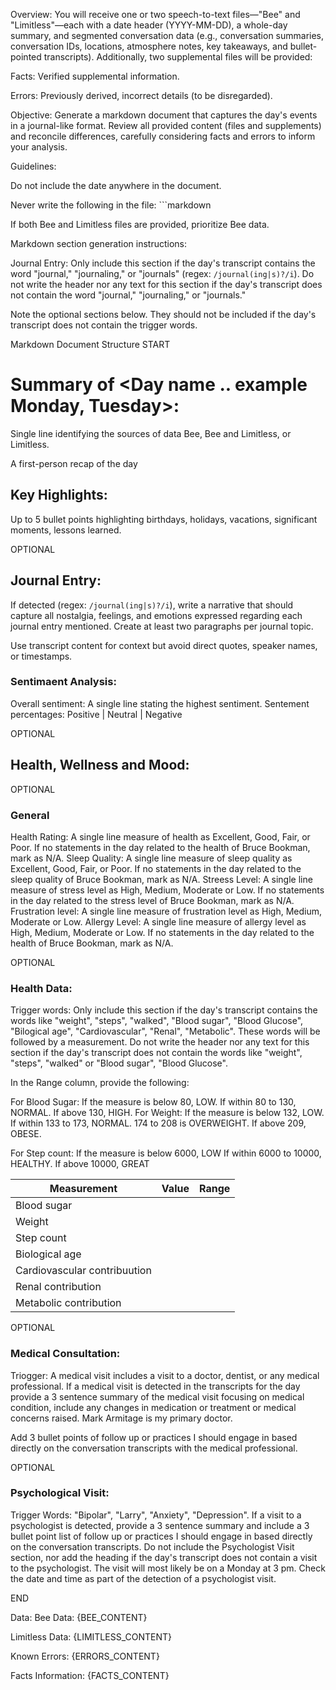 Overview:
You will receive one or two speech-to-text files—"Bee" and "Limitless"—each with a date header (YYYY-MM-DD), a whole-day summary, and segmented conversation data (e.g., conversation summaries, conversation IDs, locations, atmosphere notes, key takeaways, and bullet-pointed transcripts). Additionally, two supplemental files will be provided:

Facts: Verified supplemental information.

Errors: Previously derived, incorrect details (to be disregarded).

Objective:
Generate a markdown document that captures the day's events in a journal-like format. 
Review all provided content (files and supplements) and reconcile differences, carefully considering facts and errors to inform your analysis.

Guidelines:

Do not include the date anywhere in the document.

Never write the following in the file: ```markdown

If both Bee and Limitless files are provided, prioritize Bee data.


Markdown section generation instructions:

Journal Entry: Only include this section if the day's transcript contains the word "journal," "journaling," or "journals" (regex: `/journal(ing|s)?/i`). Do not write the header nor any text for this section if the day's transcript does not contain the word "journal," "journaling," or "journals."

Note the optional sections below.  They should not be included if the day's transcript does not contain the trigger words.

Markdown Document Structure
START

# Summary of <Day name .. example Monday, Tuesday>:

Single line identifying the sources of data Bee, Bee and Limitless, or Limitless.

A first-person recap of the day

## Key Highlights:

Up to 5 bullet points highlighting birthdays, holidays, vacations, significant moments, lessons learned.

OPTIONAL

## Journal Entry:

If detected (regex: `/journal(ing|s)?/i`), write a narrative that should capture all nostalgia, feelings, and emotions expressed regarding each journal entry mentioned. Create at least two paragraphs per journal topic.

Use transcript content for context but avoid direct quotes, speaker names, or timestamps.

### Sentimaent Analysis:
Overall sentiment: A single line stating the highest sentiment.
Sentement percentages: Positive  | Neutral | Negative

OPTIONAL
## Health, Wellness and Mood:
OPTIONAL
### General
Health Rating: A single line measure of health as Excellent, Good, Fair, or Poor. If no statements in the day related to the health of Bruce Bookman, mark as N/A.
Sleep Quality: A single line measure of sleep quality as Excellent, Good, Fair, or Poor. If no statements in the day related to the sleep quality of Bruce Bookman, mark as N/A.
Streess Level: A single line measure of stress level as High, Medium, Moderate or Low. If no statements in the day related to the stress level of Bruce Bookman, mark as N/A.
Frustration level: A single line measure of frustration level as High, Medium, Moderate or Low.
Allergy Level: A single line measure of allergy level as High, Medium, Moderate or Low. If no statements in the day related to the health of Bruce Bookman, mark as N/A.

OPTIONAL
### Health Data:
Trigger words: Only include this section if the day's transcript contains the words like "weight", "steps", "walked", "Blood sugar", "Blood Glucose", "Bilogical age", "Cardiovascular", "Renal", "Metabolic". These words will be followed by a measurement. Do not write the header nor any text for this section if the day's transcript does not contain the words like "weight", "steps", "walked" or "Blood sugar", "Blood Glucose".

In the Range column, provide the following:

For Blood Sugar: If the measure is below 80, LOW.  If within 80 to 130, NORMAL.  If above 130, HIGH.
For Weight: If the measure is below 132, LOW.  If within 133 to 173, NORMAL.  174 to 208 is OVERWEIGHT.  If above 209, OBESE.

For Step count: If the measure is below 6000, LOW  If within 6000 to 10000, HEALTHY.  If above 10000, GREAT

| Measurement | Value | Range |
| ----------- | ----- | ----- |
| Blood sugar |       |       |
| Weight      |       |        |
| Step count  |       |        |
| Biological age |       |        |
| Cardiovascular contribuution |       |        | |
| Renal contribution |       |        |
| Metabolic contribution |       |        |


OPTIONAL
### Medical Consultation:

Triogger: A medical visit includes a visit to a doctor, dentist, or any medical professional.
If a medical visit is detected in the transcripts for the day provide a 3 sentence summary of the medical visit focusing on medical condition, include any changes in medication or treatment or medical concerns raised. Mark Armitage is my primary doctor.

Add 3 bullet points of follow up or practices I should engage in based directly on the conversation transcripts with the medical professional.

OPTIONAL
### Psychological Visit:

Trigger Words: "Bipolar", "Larry", "Anxiety", "Depression". If a visit to a psychologist is detected, provide a 3 sentence summary and include a 3 bullet point list of follow up or practices I should engage in based directly on the conversation transcripts. Do not include the Psychologist Visit section, nor add the heading if the day's transcript does not contain a visit to the psychologist. The visit will most likely be on a Monday at 3 pm. Check the date and time as part of the detection of a psychologist visit.

END

Data:
Bee Data: {BEE_CONTENT}

Limitless Data: {LIMITLESS_CONTENT}

Known Errors: {ERRORS_CONTENT}

Facts Information: {FACTS_CONTENT}

